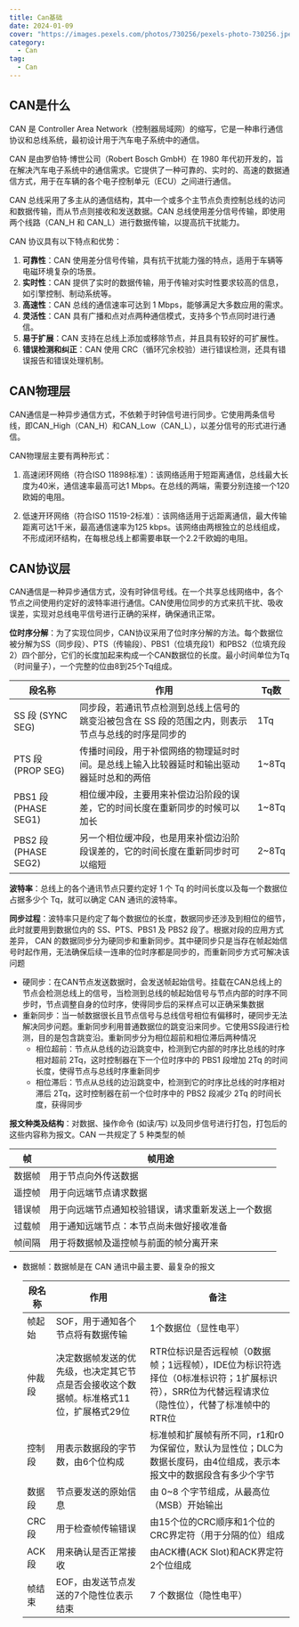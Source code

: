 ```yaml
---
title: Can基础
date: 2024-01-09
cover: "https://images.pexels.com/photos/730256/pexels-photo-730256.jpeg?auto=compress&cs=tinysrgb&w=1260&h=750&dpr=1"
category: 
  - Can
tag:
  - Can
---
```


## CAN是什么

CAN 是 Controller Area Network（控制器局域网）的缩写，它是一种串行通信协议和总线系统，最初设计用于汽车电子系统中的通信。

CAN 是由罗伯特·博世公司（Robert Bosch GmbH）在 1980 年代初开发的，旨在解决汽车电子系统中的通信需求。它提供了一种可靠的、实时的、高速的数据通信方式，用于在车辆的各个电子控制单元（ECU）之间进行通信。

CAN 总线采用了多主从的通信结构，其中一个或多个主节点负责控制总线的访问和数据传输，而从节点则接收和发送数据。CAN 总线使用差分信号传输，即使用两个线路（CAN_H 和 CAN_L）进行数据传输，以提高抗干扰能力。

CAN 协议具有以下特点和优势：

1. **可靠性**：CAN 使用差分信号传输，具有抗干扰能力强的特点，适用于车辆等电磁环境复杂的场景。
2. **实时性**：CAN 提供了实时的数据传输，用于传输对实时性要求较高的信息，如引擎控制、制动系统等。
3. **高速性**：CAN 总线的通信速率可达到 1 Mbps，能够满足大多数应用的需求。
4. **灵活性**：CAN 具有广播和点对点两种通信模式，支持多个节点同时进行通信。
5. **易于扩展**：CAN 支持在总线上添加或移除节点，并且具有较好的可扩展性。
6. **错误检测和纠正**：CAN 使用 CRC（循环冗余校验）进行错误检测，还具有错误报告和错误处理机制。

## CAN物理层

CAN通信是一种异步通信方式，不依赖于时钟信号进行同步。它使用两条信号线，即CAN_High（CAN_H）和CAN_Low（CAN_L），以差分信号的形式进行通信。

CAN物理层主要有两种形式：

1. 高速闭环网络（符合ISO 11898标准）：该网络适用于短距离通信，总线最大长度为40米，通信速率最高可达1 Mbps。在总线的两端，需要分别连接一个120欧姆的电阻。

2. 低速开环网络（符合ISO 11519-2标准）：该网络适用于远距离通信，最大传输距离可达1千米，最高通信速率为125 kbps。该网络由两根独立的总线组成，不形成闭环结构，在每根总线上都需要串联一个2.2千欧姆的电阻。

## CAN协议层

CAN通信是一种异步通信方式，没有时钟信号线。在一个共享总线网络中，各个节点之间使用约定好的波特率进行通信。CAN使用位同步的方式来抗干扰、吸收误差，实现对总线电平信号进行正确的采样，确保通讯正常。

**位时序分解**：为了实现位同步，CAN协议采用了位时序分解的方法。每个数据位被分解为SS（同步段）、PTS（传输段）、PBS1（位填充段1）和PBS2（位填充段2）四个部分，它们的长度加起来构成一个CAN数据位的长度。最小时间单位为Tq（时间量子），一个完整的位由8到25个Tq组成。


| 段名称 | 作用 | Tq数 |
|-------|---------|---------|
| SS 段 (SYNC SEG) | 同步段，若通讯节点检测到总线上信号的跳变沿被包含在 SS 段的范围之内，则表示节点与总线的时序是同步的 | 1Tq |
| PTS 段 (PROP SEG) | 传播时间段，用于补偿网络的物理延时时间。是总线上输入比较器延时和输出驱动器延时总和的两倍 | 1~8Tq |
| PBS1 段 (PHASE SEG1) | 相位缓冲段，主要用来补偿边沿阶段的误差，它的时间长度在重新同步的时候可以加长 | 1~8Tq |
| PBS2 段 (PHASE SEG2) | 另一个相位缓冲段，也是用来补偿边沿阶段误差的，它的时间长度在重新同步时可以缩短 | 2~8Tq |

**波特率**：总线上的各个通讯节点只要约定好 1 个 Tq 的时间长度以及每一个数据位占据多少个 Tq，就可以确定 CAN 通讯的波特率。

**同步过程**：波特率只是约定了每个数据位的长度，数据同步还涉及到相位的细节，此时就要用到数据位内的 SS、PTS、PBS1 及 PBS2 段了。根据对段的应用方式差异， CAN 的数据同步分为硬同步和重新同步。其中硬同步只是当存在帧起始信号时起作用，无法确保后续一连串的位时序都是同步的，而重新同步方式可解决该问题

- 硬同步：在CAN节点发送数据时，会发送帧起始信号。挂载在CAN总线上的节点会检测总线上的信号，当检测到总线的帧起始信号与节点内部的时序不同步时，节点调整自身的位时序，使得同步后的采样点可以正确采集数据
- 重新同步：当一帧数据很长且节点信号与总线信号相位有偏移时，硬同步无法解决同步问题。重新同步利用普通数据位的跳变沿来同步。它使用SS段进行检测，目的是包含跳变沿。重新同步分为相位超前和相位滞后两种情况
  - 相位超前：节点从总线的边沿跳变中，检测到它内部的时序比总线的时序相对超前 2Tq，这时控制器在下一个位时序中的 PBS1 段增加 2Tq 的时间长度，使得节点与总线时序重新同步
  - 相位滞后：节点从总线的边沿跳变中，检测到它的时序比总线的时序相对滞后 2Tq，这时控制器在前一个位时序中的 PBS2 段减少 2Tq 的时间长度，获得同步

**报文种类及结构**：对数据、操作命令 (如读/写) 以及同步信号进行打包，打包后的这些内容称为报文。CAN 一共规定了 5 种类型的帧

| 帧 | 帧用途 |
|----|-------|
| 数据帧 | 用于节点向外传送数据 |
| 遥控帧 | 用于向远端节点请求数据 |
| 错误帧 | 用于向远端节点通知校验错误，请求重新发送上一个数据 |
| 过载帧 | 用于通知远端节点：本节点尚未做好接收准备 |
| 帧间隔 | 用于将数据帧及遥控帧与前面的帧分离开来 |

- 数据帧：数据帧是在 CAN 通讯中最主要、最复杂的报文

  | 段名称 | 作用 | 备注 |
  |-----|----|-------|
  | 帧起始 | SOF，用于通知各个节点将有数据传输 | 1个数据位（显性电平） |
  | 仲裁段 | 决定数据帧发送的优先级，也决定其它节点是否会接收这个数据帧。标准格式11位，扩展格式29位 | RTR位标识是否远程帧（0数据帧；1远程帧），IDE位为标识符选择位（0标准标识符；1扩展标识符），SRR位为代替远程请求位（隐性位），代替了标准帧中的RTR位 |
  | 控制段 | 用表示数据段的字节数，由6个位构成 | 标准帧和扩展帧有所不同，r1和r0为保留位，默认为显性位；DLC为数据长度码，由4位组成，表示本报文中的数据段含有多少个字节 |
  | 数据段 | 节点要发送的原始信息 | 由 0~8 个字节组成，从最高位（MSB）开始输出 |
  | CRC段 | 用于检查帧传输错误 | 由15个位的CRC顺序和1个位的CRC界定符（用于分隔的位）组成 |
  | ACK段 | 用来确认是否正常接收 | 由ACK槽(ACK Slot)和ACK界定符2个位组成 |
  | 帧结束 | EOF，由发送节点发送的7个隐性位表示结束 | 7 个数据位（隐性电平） |

